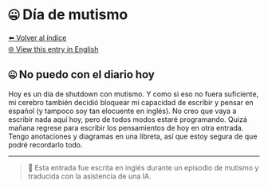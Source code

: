 # 🤐 Día de mutismo

[⬅️ Volver al índice](../journal_index.es.md)  
[🌐 View this entry in English](../../en/entries/2025-07-24_allolab.md)

## 🤐 No puedo con el diario hoy

Hoy es un día de shutdown con mutismo.
Y como si eso no fuera suficiente, mi cerebro también decidió bloquear mi capacidad de escribir y pensar en español (y tampoco soy tan elocuente en inglés).
No creo que vaya a escribir nada aquí hoy, pero de todos modos estaré programando.
Quizá mañana regrese para escribir los pensamientos de hoy en otra entrada.
Tengo anotaciones y diagramas en una libreta, así que estoy segura de que podré recordarlo todo.

---

> 📝 Esta entrada fue escrita en inglés durante un episodio de mutismo y traducida con la asistencia de una IA.